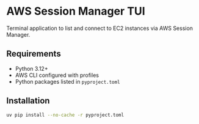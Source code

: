 # AWS Session Manager TUI

Terminal application to list and connect to EC2 instances via AWS Session Manager.

## Requirements

- Python 3.12+
- AWS CLI configured with profiles
- Python packages listed in `pyproject.toml`

## Installation

```bash
uv pip install --no-cache -r pyproject.toml
```
